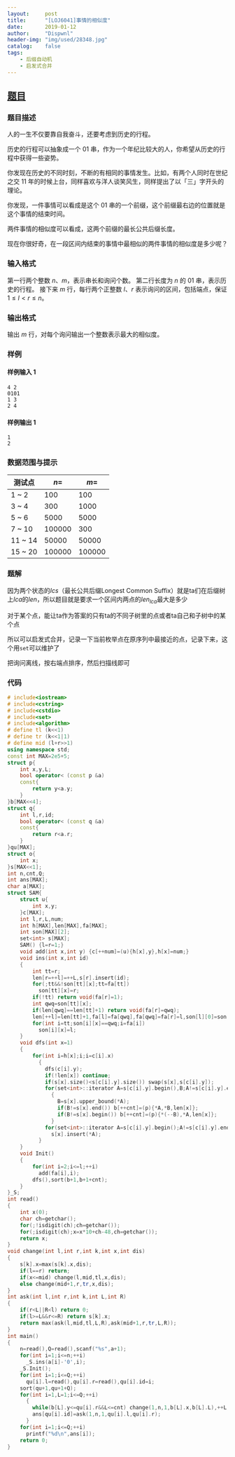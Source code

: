 ```yaml
---
layout:		post
title:		"[LOJ6041]事情的相似度"
date:		2019-01-12
author:		"Dispwnl"
header-img:	"img/used/28348.jpg"
catalog:	false
tags:
    - 后缀自动机
    - 启发式合并
---
```


## [题目](https://loj.ac/problem/6041)
### 题目描述

人的一生不仅要靠自我奋斗，还要考虑到历史的行程。

历史的行程可以抽象成一个 01 串，作为一个年纪比较大的人，你希望从历史的行程中获得一些姿势。

你发现在历史的不同时刻，不断的有相同的事情发生。比如，有两个人同时在世纪之交 11 年的时候上台，同样喜欢与洋人谈笑风生，同样提出了以「三」字开头的理论。

你发现，一件事情可以看成是这个 01 串的一个前缀，这个前缀最右边的位置就是这个事情的结束时间。

两件事情的相似度可以看成，这两个前缀的最长公共后缀长度。

现在你很好奇，在一段区间内结束的事情中最相似的两件事情的相似度是多少呢？

### 输入格式

第一行两个整数 $n$、$m$，表示串长和询问个数。
第二行长度为 $n$ 的 01 串，表示历史的行程。
接下来 $m$ 行，每行两个正整数 $l$、$r$ 表示询问的区间，包括端点，保证 $1 \leq l < r \leq n$。

### 输出格式

输出 $m$ 行，对每个询问输出一个整数表示最大的相似度。

### 样例
#### 样例输入 1

```plain
4 2
0101
1 3
2 4
```
#### 样例输出 1

```plain
1
2
```
### 数据范围与提示

| 测试点  | $n =$    | $m =$        |
| ------- | -------- | ------------ |
| 1 ~ 2   | $100$    | $100$       |
| 3 ~ 4   | $300$    | $1000$    |
| 5 ~ 6   | $5000$   | $5000$    |
| 7 ~ 10  | $100000$ | $300$     |
| 11 ~ 14 | $50000$  | $50000$   |
| 15 ~ 20 | $100000$ | $100000$ |

### 题解

因为两个状态的$lcs$（最长公共后缀Longest Common Suffix）就是ta们在后缀树上$lca$的$len$，所以题目就是要求一个区间内两点的$len_{lca}$最大是多少

对于某个点，能让ta作为答案的只有ta的不同子树里的点或者ta自己和子树中的某个点

所以可以启发式合并，记录一下当前枚举点在原序列中最接近的点，记录下来，这个用<code>set</code>可以维护了

把询问离线，按右端点排序，然后扫描线即可

### 代码

```c++
# include<iostream>
# include<cstring>
# include<cstdio>
# include<set>
# include<algorithm>
# define tl (k<<1)
# define tr (k<<1|1)
# define mid (l+r>>1)
using namespace std;
const int MAX=2e5+5;
struct p{
	int x,y,L;
	bool operator< (const p &a)
	const{
		return y<a.y;
	}
}b[MAX<<4];
struct q{
	int l,r,id;
	bool operator< (const q &a)
	const{
		return r<a.r;
	}
}qu[MAX];
struct o{
	int x;
}s[MAX<<1];
int n,cnt,Q;
int ans[MAX];
char a[MAX];
struct SAM{
	struct u{
		int x,y;
	}c[MAX];
	int l,r,L,num;
	int h[MAX],len[MAX],fa[MAX];
	int son[MAX][2];
	set<int> s[MAX];
	SAM() {l=r=1;}
	void add(int x,int y) {c[++num]=(u){h[x],y},h[x]=num;}
	void ins(int x,int id)
	{
		int tt=r;
		len[r=++l]=++L,s[r].insert(id);
		for(;tt&&!son[tt][x];tt=fa[tt])
		  son[tt][x]=r;
		if(!tt) return void(fa[r]=1);
		int qwq=son[tt][x];
		if(len[qwq]==len[tt]+1) return void(fa[r]=qwq);
		len[++l]=len[tt]+1,fa[l]=fa[qwq],fa[qwq]=fa[r]=l,son[l][0]=son[qwq][0],son[l][1]=son[qwq][1];
		for(int i=tt;son[i][x]==qwq;i=fa[i])
		  son[i][x]=l;
	}
	void dfs(int x=1)
	{
		for(int i=h[x];i;i=c[i].x)
		  {
		  	dfs(c[i].y);
		  	if(!len[x]) continue;
		  	if(s[x].size()<s[c[i].y].size()) swap(s[x],s[c[i].y]);
		  	for(set<int>::iterator A=s[c[i].y].begin(),B;A!=s[c[i].y].end();++A)
		  	  {
		  	  	B=s[x].upper_bound(*A);
				if(B!=s[x].end()) b[++cnt]=(p){*A,*B,len[x]};
		  	  	if(B!=s[x].begin()) b[++cnt]=(p){*(--B),*A,len[x]};
			  }
			for(set<int>::iterator A=s[c[i].y].begin();A!=s[c[i].y].end();++A)
			  s[x].insert(*A);
		  }
	}
	void Init()
	{
		for(int i=2;i<=l;++i)
		  add(fa[i],i);
		dfs(),sort(b+1,b+1+cnt);
	}
}_S;
int read()
{
	int x(0);
	char ch=getchar();
	for(;!isdigit(ch);ch=getchar());
	for(;isdigit(ch);x=x*10+ch-48,ch=getchar());
	return x;
}
void change(int l,int r,int k,int x,int dis)
{
	s[k].x=max(s[k].x,dis);
	if(l==r) return;
	if(x<=mid) change(l,mid,tl,x,dis);
	else change(mid+1,r,tr,x,dis);
}
int ask(int l,int r,int k,int L,int R)
{
	if(r<L||R<l) return 0;
	if(l>=L&&r<=R) return s[k].x;
	return max(ask(l,mid,tl,L,R),ask(mid+1,r,tr,L,R));
}
int main()
{
	n=read(),Q=read(),scanf("%s",a+1);
	for(int i=1;i<=n;++i)
	  _S.ins(a[i]-'0',i);
	_S.Init();
	for(int i=1;i<=Q;++i)
	  qu[i].l=read(),qu[i].r=read(),qu[i].id=i;
	sort(qu+1,qu+1+Q);
	for(int i=1,L=1;i<=Q;++i)
	  {
	  	while(b[L].y<=qu[i].r&&L<=cnt) change(1,n,1,b[L].x,b[L].L),++L;
	  	ans[qu[i].id]=ask(1,n,1,qu[i].l,qu[i].r);
	  }
	for(int i=1;i<=Q;++i)
	  printf("%d\n",ans[i]);
	return 0;
}
```

